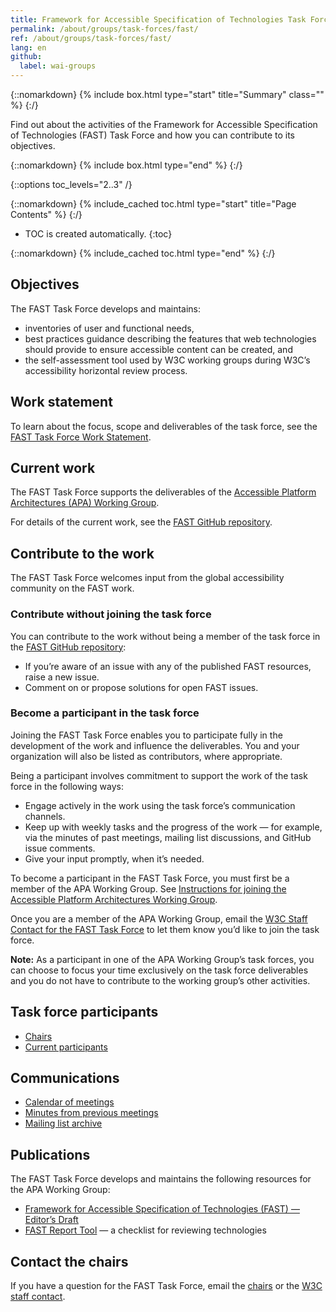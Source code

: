 ```yaml
---
title: Framework for Accessible Specification of Technologies Task Force
permalink: /about/groups/task-forces/fast/
ref: /about/groups/task-forces/fast/
lang: en
github:
  label: wai-groups
---
```


{::nomarkdown}
{% include box.html type="start" title="Summary" class="" %}
{:/}

Find out about the activities of the Framework for Accessible Specification of Technologies (FAST) Task Force and how you can contribute to its objectives.

{::nomarkdown}
{% include box.html type="end" %}
{:/}

{::options toc_levels="2..3" /}

{::nomarkdown}
{% include_cached toc.html type="start" title="Page Contents" %}
{:/}

-   TOC is created automatically.
{:toc}

{::nomarkdown}
{% include_cached toc.html type="end" %}
{:/}

## Objectives

The FAST Task Force develops and maintains:

- inventories of user and functional needs,
- best practices guidance describing the features that web technologies should provide to ensure accessible content can be created, and 
- the self-assessment tool used by W3C working groups during W3C’s accessibility horizontal review process.

## Work statement

To learn about the focus, scope and deliverables of the task force, see the [FAST Task Force Work Statement](https://www.w3.org/WAI/APA/wiki/Fast-work-statement).

## Current work

The FAST Task Force supports the deliverables of the [Accessible Platform Architectures (APA) Working Group](/about/groups/apawg/).

For details of the current work, see the [FAST GitHub repository](https://github.com/w3c/fast).

## Contribute to the work

The FAST Task Force welcomes input from the global accessibility community on the FAST work.

### Contribute without joining the task force

You can contribute to the work without being a member of the task force in the [FAST GitHub repository](https://github.com/w3c/fast/issues):
* If you’re aware of an issue with any of the published FAST resources, raise a new issue.
* Comment on or propose solutions for open FAST issues.

### Become a participant in the task force

Joining the FAST Task Force enables you to participate fully in the development of the work and influence the deliverables. You and your organization will also be listed as contributors, where appropriate.

Being a participant involves commitment to support the work of the task force in the following ways:

* Engage actively in the work using the task force’s communication channels.
* Keep up with weekly tasks and the progress of the work &mdash; for example, via the minutes of past meetings, mailing list discussions, and GitHub issue comments.
* Give your input promptly, when it’s needed.

To become a participant in the FAST Task Force, you must first be a member of the APA Working Group. See [Instructions for joining the Accessible Platform Architectures Working Group](https://www.w3.org/groups/wg/apa/instructions/).

Once you are a member of the APA Working Group, email the [W3C Staff Contact for the FAST Task Force](https://www.w3.org/groups/tf/fast/participants/#staff) to let them know you’d like to join the task force. 

**Note:** As a participant in one of the APA Working Group’s task forces, you can choose to focus your time exclusively on the task force deliverables and you do not have to contribute to the working group’s other activities.

## Task force participants

* [Chairs](https://www.w3.org/groups/tf/fast/participants/#chairs)
* [Current participants](https://www.w3.org/groups/tf/fast/participants/#participants)

## Communications

* [Calendar of meetings](https://www.w3.org/groups/tf/fast/calendar/)
* [Minutes from previous meetings](https://www.w3.org/WAI/APA/task-forces/fast/minutes)
* [Mailing list archive](https://lists.w3.org/Archives/Public/public-fast/)

## Publications

The FAST Task Force develops and maintains the following resources for the APA Working Group:

* [Framework for Accessible Specification of Technologies (FAST) &mdash; Editor’s Draft](https://w3c.github.io/fast/)
* [FAST Report Tool](https://fast-rose.vercel.app/) &mdash; a checklist for reviewing technologies

## Contact the chairs

If you have a question for the FAST Task Force, email the [chairs](https://www.w3.org/groups/tf/fast/participants/#chairs) or the [W3C staff contact](https://www.w3.org/groups/tf/fast/participants/#chairs).